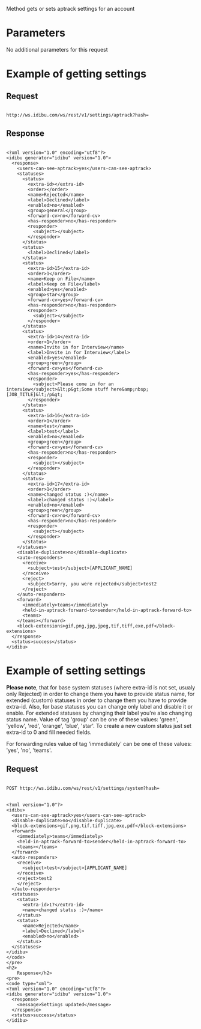 <p>Method gets or sets aptrack settings for an account</p>
<h1>
	Parameters</h1>
<p>No additional parameters for this request</p>
<h1>
	Example of getting settings</h1>
<h2>
	Request</h2>
<pre>
<code>
http://ws.idibu.com/ws/rest/v1/settings/aptrack?hash=<your hash>
</code></pre>
<h2>
	Response</h2>
<pre>
<code type="xml">
&lt;?xml version=&quot;1.0&quot; encoding=&quot;utf8&quot;?&gt;
&lt;idibu generator=&quot;idibu&quot; version=&quot;1.0&quot;&gt;
  &lt;response&gt;
    &lt;users-can-see-aptrack&gt;yes&lt;/users-can-see-aptrack&gt;
    &lt;statuses&gt;
      &lt;status&gt;
        &lt;extra-id&gt;&lt;/extra-id&gt;
        &lt;order&gt;&lt;/order&gt;
        &lt;name&gt;Rejected&lt;/name&gt;
        &lt;label&gt;Declined&lt;/label&gt;
        &lt;enabled&gt;no&lt;/enabled&gt;
        &lt;group&gt;general&lt;/group&gt;
        &lt;forward-cv&gt;no&lt;/forward-cv&gt;
        &lt;has-responder&gt;no&lt;/has-responder&gt;
        &lt;responder&gt;
          &lt;subject&gt;&lt;/subject&gt;
        &lt;/responder&gt;
      &lt;/status&gt;
      &lt;status&gt;
        &lt;label&gt;Declined&lt;/label&gt;
      &lt;/status&gt;
      &lt;status&gt;
        &lt;extra-id&gt;15&lt;/extra-id&gt;
        &lt;order&gt;1&lt;/order&gt;
        &lt;name&gt;Keep on File&lt;/name&gt;
        &lt;label&gt;Keep on File&lt;/label&gt;
        &lt;enabled&gt;yes&lt;/enabled&gt;
        &lt;group&gt;star&lt;/group&gt;
        &lt;forward-cv&gt;yes&lt;/forward-cv&gt;
        &lt;has-responder&gt;no&lt;/has-responder&gt;
        &lt;responder&gt;
          &lt;subject&gt;&lt;/subject&gt;
        &lt;/responder&gt;
      &lt;/status&gt;
      &lt;status&gt;
        &lt;extra-id&gt;14&lt;/extra-id&gt;
        &lt;order&gt;1&lt;/order&gt;
        &lt;name&gt;Invite in for Interview&lt;/name&gt;
        &lt;label&gt;Invite in for Interview&lt;/label&gt;
        &lt;enabled&gt;yes&lt;/enabled&gt;
        &lt;group&gt;green&lt;/group&gt;
        &lt;forward-cv&gt;yes&lt;/forward-cv&gt;
        &lt;has-responder&gt;yes&lt;/has-responder&gt;
        &lt;responder&gt;
          &lt;subject&gt;Please come in for an interview&lt;/subject&gt;&amp;lt;p&amp;gt;Some stuff here&amp;amp;nbsp;[JOB_TITLE]&amp;lt;/p&amp;gt;
        &lt;/responder&gt;
      &lt;/status&gt;
      &lt;status&gt;
        &lt;extra-id&gt;16&lt;/extra-id&gt;
        &lt;order&gt;1&lt;/order&gt;
        &lt;name&gt;test&lt;/name&gt;
        &lt;label&gt;test&lt;/label&gt;
        &lt;enabled&gt;no&lt;/enabled&gt;
        &lt;group&gt;green&lt;/group&gt;
        &lt;forward-cv&gt;yes&lt;/forward-cv&gt;
        &lt;has-responder&gt;no&lt;/has-responder&gt;
        &lt;responder&gt;
          &lt;subject&gt;&lt;/subject&gt;
        &lt;/responder&gt;
      &lt;/status&gt;
      &lt;status&gt;
        &lt;extra-id&gt;17&lt;/extra-id&gt;
        &lt;order&gt;1&lt;/order&gt;
        &lt;name&gt;changed status :)&lt;/name&gt;
        &lt;label&gt;changed status :)&lt;/label&gt;
        &lt;enabled&gt;no&lt;/enabled&gt;
        &lt;group&gt;green&lt;/group&gt;
        &lt;forward-cv&gt;no&lt;/forward-cv&gt;
        &lt;has-responder&gt;no&lt;/has-responder&gt;
        &lt;responder&gt;
          &lt;subject&gt;&lt;/subject&gt;
        &lt;/responder&gt;
      &lt;/status&gt;
    &lt;/statuses&gt;
    &lt;disable-duplicate&gt;no&lt;/disable-duplicate&gt;
    &lt;auto-responders&gt;
      &lt;receive&gt;
        &lt;subject&gt;test&lt;/subject&gt;[APPLICANT_NAME]
      &lt;/receive&gt;
      &lt;reject&gt;
        &lt;subject&gt;Sorry, you were rejected&lt;/subject&gt;test2
      &lt;/reject&gt;
    &lt;/auto-responders&gt;
    &lt;forward&gt;
      &lt;immediately&gt;teams&lt;/immediately&gt;
      &lt;held-in-aptrack-forward-to&gt;sender&lt;/held-in-aptrack-forward-to&gt;
      &lt;teams&gt;
    &lt;/teams&gt;&lt;/forward&gt;
    &lt;block-extensions&gt;gif,png,jpg,jpeg,tif,tiff,exe,pdf&lt;/block-extensions&gt;
  &lt;/response&gt;
  &lt;status&gt;success&lt;/status&gt;
&lt;/idibu&gt;
</code></pre>
<h1>
	Example of setting settings</h1>
<p><b>Please note</b>, that for base system statuses (where extra-id is not set, usualy only Rejected) in order to change them you have to provide status name, for extended (custom) statuses in order to change them you have to provide extra-id. Also, for base statuses you can change only label and disable it or enable. For extended statuses by changing their label you&#39;re also changing status name. Value of tag &#39;group&#39; can be one of these values: &#39;green&#39;, &#39;yellow&#39;, &#39;red&#39;, &#39;orange&#39;, &#39;blue&#39;, &#39;star&#39;. To create a new custom status just set extra-id to 0 and fill needed fields.</p>
<p>For forwarding rules value of tag &#39;immediately&#39; can be one of these values: &#39;yes&#39;, &#39;no&#39;, &#39;teams&#39;.</p>
<h2>
	Request</h2>
<pre>
<code>
POST http://ws.idibu.com/ws/rest/v1/settings/system?hash=<your hash>
</code>
<code type="xml">
&lt;?xml version=&quot;1.0&quot;?&gt;
&lt;idibu&gt;
  &lt;users-can-see-aptrack&gt;yes&lt;/users-can-see-aptrack&gt;
  &lt;disable-duplicate&gt;no&lt;/disable-duplicate&gt;
  &lt;block-extensions&gt;gif,png,tif,tiff,jpg,exe,pdf&lt;/block-extensions&gt;
  &lt;forward&gt;
    &lt;immediately&gt;teams&lt;/immediately&gt;
    &lt;held-in-aptrack-forward-to&gt;sender&lt;/held-in-aptrack-forward-to&gt;
    &lt;teams&gt;&lt;/teams&gt;
  &lt;/forward&gt;
  &lt;auto-responders&gt;
    &lt;receive&gt;
      &lt;subject&gt;test&lt;/subject&gt;[APPLICANT_NAME]
    &lt;/receive&gt;
    &lt;reject&gt;test2
    &lt;/reject&gt;
  &lt;/auto-responders&gt;
  &lt;statuses&gt;
    &lt;status&gt;
      &lt;extra-id&gt;17&lt;/extra-id&gt;
      &lt;name&gt;changed status :)&lt;/name&gt;
    &lt;/status&gt;
    &lt;status&gt;
      &lt;name&gt;Rejected&lt;/name&gt;
      &lt;label&gt;Declined&lt;/label&gt;
      &lt;enabled&gt;no&lt;/enabled&gt;
    &lt;/status&gt;
  &lt;/statuses&gt;
&lt;/idibu&gt;
&lt;/code&gt;
&lt;/pre&gt;
&lt;h2&gt;
	Response&lt;/h2&gt;
&lt;pre&gt;
&lt;code type=&quot;xml&quot;&gt;
&lt;?xml version=&quot;1.0&quot; encoding=&quot;utf8&quot;?&gt;
&lt;idibu generator=&quot;idibu&quot; version=&quot;1.0&quot;&gt;
  &lt;response&gt;
    &lt;message&gt;Settings updated&lt;/message&gt;
  &lt;/response&gt;
  &lt;status&gt;success&lt;/status&gt;
&lt;/idibu&gt;
</code>
</pre>
